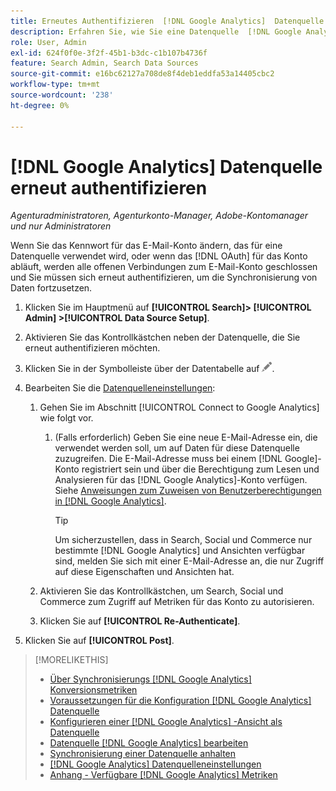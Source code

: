 ```yaml
---
title: Erneutes Authentifizieren  [!DNL Google Analytics]  Datenquelle
description: Erfahren Sie, wie Sie eine Datenquelle  [!DNL Google Analytics]  erneut authentifizieren, wenn Sie das zugehörige Kennwort ändern oder das Zertifikat abläuft.
role: User, Admin
exl-id: 624f0f0e-3f2f-45b1-b3dc-c1b107b4736f
feature: Search Admin, Search Data Sources
source-git-commit: e16bc62127a708de8f4deb1eddfa53a14405cbc2
workflow-type: tm+mt
source-wordcount: '238'
ht-degree: 0%

---
```


# [!DNL Google Analytics] Datenquelle erneut authentifizieren

*Agenturadministratoren, Agenturkonto-Manager, Adobe-Kontomanager und nur Administratoren*

Wenn Sie das Kennwort für das E-Mail-Konto ändern, das für eine Datenquelle verwendet wird, oder wenn das [!DNL OAuth] für das Konto abläuft, werden alle offenen Verbindungen zum E-Mail-Konto geschlossen und Sie müssen sich erneut authentifizieren, um die Synchronisierung von Daten fortzusetzen.

1. Klicken Sie im Hauptmenü auf **[!UICONTROL Search]> [!UICONTROL Admin] >[!UICONTROL Data Source Setup]**.

1. Aktivieren Sie das Kontrollkästchen neben der Datenquelle, die Sie erneut authentifizieren möchten.

1. Klicken Sie in der Symbolleiste über der Datentabelle auf ![Bearbeiten](/help/search-social-commerce/assets/edit.png "Bearbeiten").

1. Bearbeiten Sie die [Datenquelleneinstellungen](data-source-settings.md):

   1. Gehen Sie im Abschnitt [!UICONTROL Connect to Google Analytics] wie folgt vor.

      1. (Falls erforderlich) Geben Sie eine neue E-Mail-Adresse ein, die verwendet werden soll, um auf Daten für diese Datenquelle zuzugreifen. Die E-Mail-Adresse muss bei einem [!DNL Google]-Konto registriert sein und über die Berechtigung zum Lesen und Analysieren für das [!DNL Google Analytics]-Konto verfügen. Siehe [Anweisungen zum Zuweisen von Benutzerberechtigungen in [!DNL Google Analytics]](https://support.google.com/analytics/answer/9305587).

         >[!TIP]
         >
         >Um sicherzustellen, dass in Search, Social und Commerce nur bestimmte [!DNL Google Analytics] und Ansichten verfügbar sind, melden Sie sich mit einer E-Mail-Adresse an, die nur Zugriff auf diese Eigenschaften und Ansichten hat.

   1. Aktivieren Sie das Kontrollkästchen, um Search, Social und Commerce zum Zugriff auf Metriken für das Konto zu autorisieren.

   1. Klicken Sie auf **[!UICONTROL Re-Authenticate]**.

1. Klicken Sie auf **[!UICONTROL Post]**.

>[!MORELIKETHIS]
>
>* [Über Synchronisierungs [!DNL Google Analytics] Konversionsmetriken](data-source-about.md)
>* [Voraussetzungen für die Konfiguration  [!DNL Google Analytics]  Datenquelle](data-source-prerequisites.md)
>* [Konfigurieren einer  [!DNL Google Analytics] -Ansicht als Datenquelle](data-source-configure.md)
>* [Datenquelle  [!DNL Google Analytics] bearbeiten](data-source-edit.md)
>* [Synchronisierung einer Datenquelle anhalten](data-source-pause.md)
>* [[!DNL Google Analytics] Datenquelleneinstellungen](data-source-settings.md)
>* [Anhang - Verfügbare  [!DNL Google Analytics] Metriken](data-source-ga-metrics.md)
